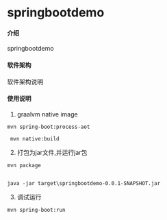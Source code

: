 # springbootdemo

#### 介绍
springbootdemo

#### 软件架构
软件架构说明




#### 使用说明

1.  graalvm native image

```
mvn spring-boot:process-aot

 mvn native:build    
```
2.  打包为jar文件,并运行jar包

```
mvn package


java -jar target\springbootdemo-0.0.1-SNAPSHOT.jar
```
3.  调试运行

```
mvn spring-boot:run
```
